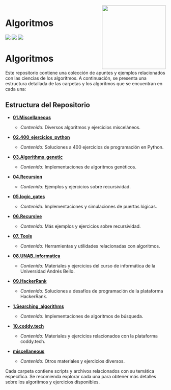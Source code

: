 <img src="https://github.com/gnvidal/Algorithms/blob/ccc42f5492fa8c0aa1a4d6276cdf2d6364e05882/kimelfe.PNG"  width=200 align="right">

# Algoritmos
<img src="https://img.shields.io/badge/Python-FFD43B?style=for-the-badge&logo=python&logoColor=blue">
<img src="https://img.shields.io/badge/LinkedIn-0077B5?style=for-the-badge&logo=linkedin&logoColor=white" href="">
<img src="https://img.shields.io/badge/LinkedIn-0077B5?style=for-the-badge&logo=linkedin&logoColor=white" href="https://www.instagram.com/kimelfe.py">

# Algoritmos

Este repositorio contiene una colección de apuntes y ejemplos relacionados con las ciencias de los algoritmos. A continuación, se presenta una estructura detallada de las carpetas y los algoritmos que se encuentran en cada una:

## Estructura del Repositorio

- **[01.Miscellaneous](https://github.com/Caupolicanafulvicollis/Algorithms/tree/main/01.Miscellaneous)**
  - *Contenido:* Diversos algoritmos y ejercicios misceláneos.

- **[02.400_ejercicios_python](https://github.com/Caupolicanafulvicollis/Algorithms/tree/main/02.400_ejercicios_python)**
  - *Contenido:* Soluciones a 400 ejercicios de programación en Python.

- **[03.Algorithms_genetic](https://github.com/Caupolicanafulvicollis/Algorithms/tree/main/03.Algorithms_genetic)**
  - *Contenido:* Implementaciones de algoritmos genéticos.

- **[04.Recursion](https://github.com/Caupolicanafulvicollis/Algorithms/tree/main/04.Recursion)**
  - *Contenido:* Ejemplos y ejercicios sobre recursividad.

- **[05.logic_gates](https://github.com/Caupolicanafulvicollis/Algorithms/tree/main/05.logic_gates)**
  - *Contenido:* Implementaciones y simulaciones de puertas lógicas.

- **[06.Recursive](https://github.com/Caupolicanafulvicollis/Algorithms/tree/main/06.Recursive)**
  - *Contenido:* Más ejemplos y ejercicios sobre recursividad.

- **[07. Tools](https://github.com/Caupolicanafulvicollis/Algorithms/tree/main/07.%20Tools)**
  - *Contenido:* Herramientas y utilidades relacionadas con algoritmos.

- **[08.UNAB_informatica](https://github.com/Caupolicanafulvicollis/Algorithms/tree/main/08.UNAB_informatica)**
  - *Contenido:* Materiales y ejercicios del curso de informática de la Universidad Andrés Bello.

- **[09.HackerRank](https://github.com/Caupolicanafulvicollis/Algorithms/tree/main/09.HackerRank)**
  - *Contenido:* Soluciones a desafíos de programación de la plataforma HackerRank.

- **[1.Searching_algorithms](https://github.com/Caupolicanafulvicollis/Algorithms/tree/main/1.Searching_algorithms)**
  - *Contenido:* Implementaciones de algoritmos de búsqueda.

- **[10.coddy.tech](https://github.com/Caupolicanafulvicollis/Algorithms/tree/main/10.coddy.tech)**
  - *Contenido:* Materiales y ejercicios relacionados con la plataforma coddy.tech.

- **[miscellaneous](https://github.com/Caupolicanafulvicollis/Algorithms/tree/main/miscellaneous)**
  - *Contenido:* Otros materiales y ejercicios diversos.

Cada carpeta contiene scripts y archivos relacionados con su temática específica. Se recomienda explorar cada una para obtener más detalles sobre los algoritmos y ejercicios disponibles. 
